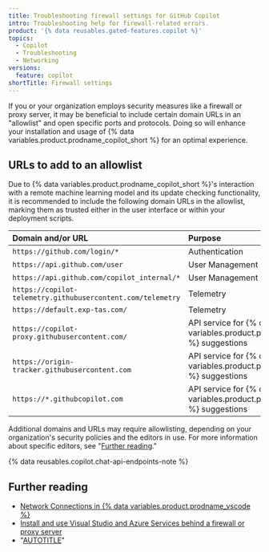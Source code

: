 ```yaml
---
title: Troubleshooting firewall settings for GitHub Copilot
intro: Troubleshooting help for firewall-related errors.
product: '{% data reusables.gated-features.copilot %}'
topics:
  - Copilot
  - Troubleshooting
  - Networking
versions:
  feature: copilot
shortTitle: Firewall settings
---
```


If you or your organization employs security measures like a firewall or proxy server, it may be beneficial to include certain domain URLs in an "allowlist" and open specific ports and protocols. Doing so will enhance your installation and usage of {% data variables.product.prodname_copilot_short %} for an optimal experience.

## URLs to add to an allowlist

Due to {% data variables.product.prodname_copilot_short %}'s interaction with a remote machine learning model and its update checking functionality, it is recommended to include the following domain URLs in the allowlist, marking them as trusted either in the user interface or within your deployment scripts.

| Domain and/or URL                      | Purpose |
| :------------------------------------- | :--------------------------------- |
| `https://github.com/login/*`             | Authentication |
| `https://api.github.com/user`             | User Management |
| `https://api.github.com/copilot_internal/*` | User Management |
| `https://copilot-telemetry.githubusercontent.com/telemetry` | Telemetry |
| `https://default.exp-tas.com/` | Telemetry |
| `https://copilot-proxy.githubusercontent.com/` | API service for {% data variables.product.prodname_copilot_short %} suggestions |
| `https://origin-tracker.githubusercontent.com` | API service for {% data variables.product.prodname_copilot_short %} suggestions |
| `https://*.githubcopilot.com` | API service for {% data variables.product.prodname_copilot_short %} suggestions |

Additional domains and URLs may require allowlisting, depending on your organization's security policies and the editors in use. For more information about specific editors, see "[Further reading](#further-reading)."

{% data reusables.copilot.chat-api-endpoints-note %}

## Further reading

- [Network Connections in {% data variables.product.prodname_vscode %}](https://code.visualstudio.com/docs/setup/network)
- [Install and use Visual Studio and Azure Services behind a firewall or proxy server](https://learn.microsoft.com/en-us/visualstudio/install/install-and-use-visual-studio-behind-a-firewall-or-proxy-server)
- "[AUTOTITLE](/get-started/using-github/troubleshooting-connectivity-problems)"
